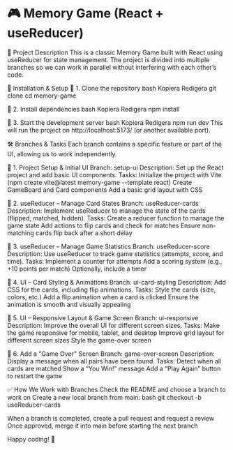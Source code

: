 # 🎮 Memory Game (React + useReducer)

📌 Project Description
This is a classic Memory Game built with React using useReducer for state management. The project is divided into multiple branches so we can work in parallel without interfering with each other’s code.

🚀 Installation & Setup
🔹 1. Clone the repository
bash
Kopiera
Redigera
git clone <your-repo-url>
cd memory-game

🔹 2. Install dependencies
bash
Kopiera
Redigera
npm install

🔹 3. Start the development server
bash
Kopiera
Redigera
npm run dev
This will run the project on http://localhost:5173/ (or another available port).

🛠 Branches & Tasks
Each branch contains a specific feature or part of the UI, allowing us to work independently.

🔹 1. Project Setup & Initial UI
Branch: setup-ui
Description: Set up the React project and add basic UI components.
Tasks:
Initialize the project with Vite (npm create vite@latest memory-game --template react)
Create GameBoard and Card components
Add a basic grid layout with CSS

🔹 2. useReducer – Manage Card States
Branch: useReducer-cards
Description: Implement useReducer to manage the state of the cards (flipped, matched, hidden).
Tasks:
Create a reducer function to manage the game state
Add actions to flip cards and check for matches
Ensure non-matching cards flip back after a short delay

🔹 3. useReducer – Manage Game Statistics
Branch: useReducer-score
Description: Use useReducer to track game statistics (attempts, score, and time).
Tasks:
Implement a counter for attempts
Add a scoring system (e.g., +10 points per match)
Optionally, include a timer

🔹 4. UI – Card Styling & Animations
Branch: ui-card-styling
Description: Add CSS for the cards, including flip animations.
Tasks:
Style the cards (size, colors, etc.)
Add a flip animation when a card is clicked
Ensure the animation is smooth and visually appealing

🔹 5. UI – Responsive Layout & Game Screen
Branch: ui-responsive
Description: Improve the overall UI for different screen sizes.
Tasks:
Make the game responsive for mobile, tablet, and desktop
Improve grid layout for different screen sizes
Style the game-over screen

🔹 6. Add a "Game Over" Screen
Branch: game-over-screen
Description: Display a message when all pairs have been found.
Tasks:
Detect when all cards are matched
Show a “You Win!” message
Add a “Play Again” button to restart the game

✅ How We Work with Branches
Check the README and choose a branch to work on
Create a new local branch from main:
bash
git checkout -b useReducer-cards

When a branch is completed, create a pull request and request a review
Once approved, merge it into main before starting the next branch

Happy coding! 🚀
